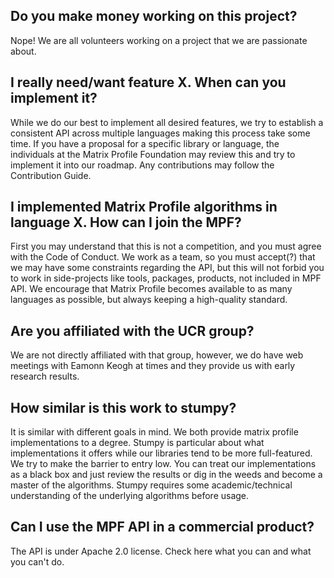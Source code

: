 ## Do you make money working on this project?
Nope! We are all volunteers working on a project that we are passionate about.

## I really need/want feature X. When can you implement it?
While we do our best to implement all desired features, we try to establish a consistent API across multiple languages making this process take some time. If you have a proposal for a specific library or language, the individuals at the Matrix Profile Foundation may review this and try to implement it into our roadmap. Any contributions may follow the Contribution Guide.

## I implemented Matrix Profile algorithms in language X. How can I join the MPF?
First you may understand that this is not a competition, and you must agree with the Code of Conduct. We work as a team, so you must accept(?) that we may have some constraints regarding the API, but this will not forbid you to work in side-projects like tools, packages, products, not included in MPF API. We encourage that Matrix Profile becomes available to as many languages as possible, but always keeping a high-quality standard.

## Are you affiliated with the UCR group?
We are not directly affiliated with that group, however, we do have web meetings with Eamonn Keogh at times and they provide us with early research results.

## How similar is this work to stumpy?
It is similar with different goals in mind. We both provide matrix profile implementations to a degree. Stumpy is particular about what implementations it offers while our libraries tend to be more full-featured. We try to make the barrier to entry low. You can treat our implementations as a black box and just review the results or dig in the weeds and become a master of the algorithms. Stumpy requires some academic/technical understanding of the underlying algorithms before usage.

## Can I use the MPF API in a commercial product?
The API is under Apache 2.0 license. Check here what you can and what you can't do.